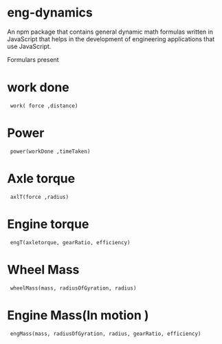 # eng-dynamics
An npm package that contains general dynamic math formulas written in JavaScript that helps in the development of engineering applications that use JavaScript. 

Formulars present 
# work done 
     work( force ,distance)
# Power 
     power(workDone ,timeTaken)
# Axle torque
     axlT(force ,radius)
# Engine torque 
     engT(axletorque, gearRatio, efficiency)
# Wheel Mass 
     wheelMass(mass, radiusOfGyration, radius)
# Engine  Mass(In motion )
     engMass(mass, radiusOfGyration, radius, gearRatio, efficiency)
